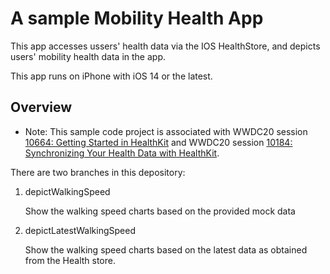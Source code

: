 # A sample Mobility Health App

This app accesses ussers' health data via the IOS HealthStore, and depicts users' mobility
health data in the app. 

This app runs on iPhone with iOS 14 or the latest.

## Overview

- Note: This sample code project is associated with WWDC20 session [10664: Getting Started in HealthKit](https://developer.apple.com/wwdc20/10664/) and WWDC20 session [10184: Synchronizing Your Health Data with HealthKit](https://developer.apple.com/wwdc20/10184/).


There are two branches in this depository:

1. depictWalkingSpeed

    Show the walking speed charts based on the provided
    mock data

2. depictLatestWalkingSpeed  

    Show the walking speed charts based on the latest
    data as obtained from the Health store.



